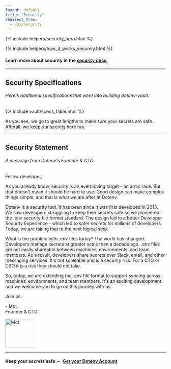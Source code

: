 ```yaml
---
layout: default
title: "Security"
redirect_from:
  - /p1/security
---
```


{% include helpers/security_hero.html %}

<div class="container bg-dark bg-vault-image text-white shadow-sm">
  {% include helpers/how_it_works_securely.html %}
</div>

<div class="container bg-white shadow-sm rounded-bottom">
  <div class="row">
    <div class="col col-lg-10 offset-lg-1">
      <h4 class="text-center py-5 pb-3">Learn more about security in the <a href="/docs/security">security docs</a></h4>
      <div class="text-body-tertiary opacity-50"><hr/></div>
      <h2 class="mt-5 fw-bold text-center">Security Specifications</h2>
      <h6 class="text-center fw-normal mb-4">Here's additional specifications that went into building dotenv-vault.</h6>
      {% include vault/specs_table.html %}
      <p class="fw-bold">As you see, we go to great lengths to make sure your secrets are safe. Afterall, we keep our secrets here too.</p>
      <div class="text-body-tertiary opacity-50"><hr/></div>
    </div>
  </div>
  <div class="row">
    <div class="col col-lg-8 offset-lg-2">
      <h2 class="mt-5 fw-bold text-center">Security Statement</h2>
      <h6 class="text-center fw-normal mb-4">A message from Dotenv's Founder & CTO.</h6>
      <p>Fellow developer,</p>
      <p>As you already know, security is an evermoving target - an arms race. But that doesn't mean it should be hard to use. Good design can make complex things simple, and that is what we are after at Dotenv.</p>
      <p>Dotenv is a security tool. It has been since it was first developed in 2013. We saw developers struggling to keep their secrets safe so we pioneered the .env security file format standard. The design led to a better Developer Security Experience - which led to safer secrets for millions of developers. Today, we are taking that to the next logical step.</p>
      <p>What is the problem with .env files today? The world has changed. Developers manage secrets at greater scale than a decade ago. .env files are not easily shareable between machines, environments, and team members. As a result, developers share secrets over Slack, email, and other messaging services. It's not scaleable and is a security risk. For a CTO or CSO it is a risk they should not take.</p>
      <p>So, today, we are extending the .env file format to support syncing across machines, environments, and team members. It's an exciting development and we welcome you to go on this journey with us.</p>
      <p>Join us.</p>
      <p>- Mot.<br/>Founder & CTO</p>
      <img src="https://res.cloudinary.com/dotenv-org/image/upload/v1667973172/mot-dotenv_l00kth.png" width="90" alt="Mot"/>
    </div>
  </div>
  <div class="row">
    <div class="col">
      <div class="text-body-tertiary opacity-50"><hr/></div>
      <h4 class="fw-bold text-center py-4">
        Keep your secrets safe&nbsp;&nbsp;–&nbsp;&nbsp;
        <a class="btn btn-dark btn-sm" href="/signup">Get your Dotenv Account</a>
      </h4>
    </div>
  </div>
</div>
